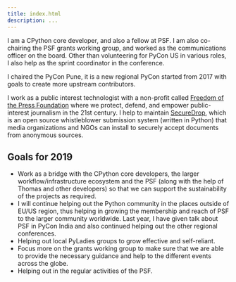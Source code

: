 ```yaml
---
title: index.html
description: ...
---
```


I am a CPython core developer, and also a fellow at PSF. I am also co\-chairing the PSF grants working group, and worked as the communications officer on the board. Other than volunteering for PyCon US in various roles, I also help as the sprint coordinator in the conference. 


I chaired the PyCon Pune, it is a new regional PyCon started from 2017 with goals to create more upstream contributors.


I work as a public interest technologist with a non\-profit called [Freedom of the Press Foundation](https://freedom.press/) where we protect, defend, and empower public\-interest journalism in the 21st century. I help to maintain [SecureDrop](https://securedrop.org), which is an open source whistleblower submission system (written in Python) that media organizations and NGOs can install to securely accept documents from anonymous sources. 


## Goals for 2019


* Work as a bridge with the CPython core developers, the larger workflow/infrastructure ecosystem and the PSF (along with the help of Thomas and other developers) so that we can support the sustainability of the projects as required.
* I will continue helping out the Python community in the places outside of EU/US region, thus helping in growing the membership and reach of PSF to the larger community worldwide. Last year, I have given talk about PSF in PyCon India and also continued helping out the other regional conferences.
* Helping out local PyLadies groups to grow effective and self\-reliant.
* Focus more on the grants working group to make sure that we are able to provide the necessary guidance and help to the different events across the globe.
* Helping out in the regular activities of the PSF.



